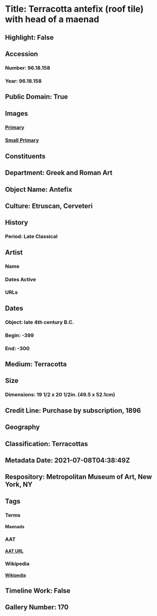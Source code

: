 # Title: Terracotta antefix (roof tile) with head of a maenad
## Highlight: False
## Accession
### Number: 96.18.158
### Year: 96.18.158
## Public Domain: True
## Images
### [Primary](https://images.metmuseum.org/CRDImages/gr/original/DP251364.jpg)
### [Small Primary](https://images.metmuseum.org/CRDImages/gr/web-large/DP251364.jpg)
## Constituents
## Department: Greek and Roman Art
## Object Name: Antefix
## Culture: Etruscan, Cerveteri
## History
### Period: Late Classical
## Artist
### Name
### Dates Active
### URLs
## Dates
### Object: late 4th century B.C.
### Begin: -399
### End: -300
## Medium: Terracotta
## Size
### Dimensions: 19 1/2 x 20 1/2in. (49.5 x 52.1cm)
## Credit Line: Purchase by subscription, 1896
## Geography
## Classification: Terracottas
## Metadata Date: 2021-07-08T04:38:49Z
## Respository: Metropolitan Museum of Art, New York, NY
## Tags
### Terms
#### Maenads
### AAT
#### [AAT URL](None)
### Wikipedia
#### [Wikipedia]()
## Timeline Work: False
## Gallery Number: 170